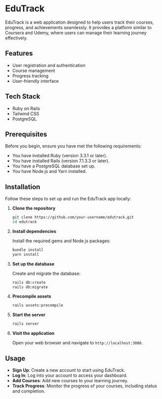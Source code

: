 # EduTrack

EduTrack is a web application designed to help users track their courses, progress, and achievements seamlessly. It provides a platform similar to Coursera and Udemy, where users can manage their learning journey effectively.

## Features

- User registration and authentication
- Course management
- Progress tracking
- User-friendly interface

## Tech Stack

- Ruby on Rails
- Tailwind CSS
- PostgreSQL

## Prerequisites

Before you begin, ensure you have met the following requirements:

- You have installed Ruby (version 3.3.1 or later).
- You have installed Rails (version 7.1.3.3 or later).
- You have a PostgreSQL database set up.
- You have Node.js and Yarn installed.

## Installation

Follow these steps to set up and run the EduTrack app locally:

1. **Clone the repository**

    ```bash
    git clone https://github.com/your-username/edutrack.git
    cd edutrack
    ```

2. **Install dependencies**

   Install the required gems and Node.js packages:

    ```bash
    bundle install
    yarn install
    ```

3. **Set up the database**

   Create and migrate the database:

    ```bash
    rails db:create
    rails db:migrate
    ```

4. **Precompile assets**

    ```bash
    rails assets:precompile
    ```

5. **Start the server**

    ```bash
    rails server
    ```

6. **Visit the application**

   Open your web browser and navigate to `http://localhost:3000`.

## Usage

- **Sign Up**: Create a new account to start using EduTrack.
- **Log In**: Log into your account to access your dashboard.
- **Add Courses**: Add new courses to your learning journey.
- **Track Progress**: Monitor the progress of your courses, including status and completion.